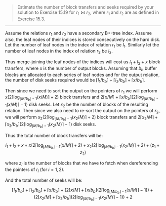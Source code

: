 > Estimate the number of block transfers and seeks required by your solution to 
> Exercise 15.19 for $r_1 \bowtie r_2$, where $r_1$ and $r_2$ are as defined in 
> Exercise 15.3. 

--------------------------------

Assume the relations $r_1$ and $r_2$ have a secondary B+-tree index. Assume also, the 
leaf nodes of their indices is stored consecutively on the hard disk. Let the number of 
leaf nodes in the index of relation $r_1$ be $l_1$. Similarly let the number of leaf nodes
in the index of relation $r_2$ be $l_2$. 

Thus merge-joining the leaf nodes of the indices will cost us $l_1 + l_2 + x$ block transfers, 
where $x$ is the number of output blocks. Assuming that $b_b$ buffer blocks are allocated to each 
series of leaf nodes and for the output relation, the number of disk seeks required would be $\lceil l_1 / b_b \rceil + \lceil l_2 / b_b \rceil + \lceil x / b_b \rceil$.

Then since we need to sort the output on the pointers of $r_1$ we will perform
$x (2 \lceil \log_{\lfloor M/b_b \rfloor - 1}(x / M) \rceil + 2)$ block transfers and 
$2 \lceil x / M \rceil + \lceil x / b_b \rceil (2 \lceil \log_{\lfloor M/b_b \rfloor - 1}(x / M) \rceil - 1)$ disk seeks. Let $x_2$ be the number of blocks of the resulting relation. Then
since we also need to re-sort the output on the pointers of $r_2$, we will perform 
$x_2 (2 \lceil \log_{\lfloor M/b_b \rfloor - 1}(x_2 / M) \rceil + 2)$ block transfers and 
$2 \lceil x_2 / M \rceil + \lceil x_2 / b_b \rceil (2 \lceil \log_{\lfloor M/b_b \rfloor - 1}(x_2 / M) \rceil - 1)$ disk seeks.

Thus the total number of block transfers will be: 

$$
l_1 + l_2 + x + x (2 \lceil \log_{\lfloor M/b_b \rfloor - 1}(x / M) \rceil + 2) + x_2 (2 \lceil \log_{\lfloor M/b_b \rfloor - 1}(x_2 / M) \rceil + 2) + (z_1 + z_2)
$$

where $z_i$ is the number of blocks that we have to fetch when dereferencing the pointers of $r_i$
(for $i = 1, 2$).

And the total number of seeks will be: 

$$
\lceil l_1 / b_b \rceil + \lceil l_2 / b_b \rceil + \lceil x / b_b \rceil + (2 \lceil x / M \rceil + \lceil x / b_b \rceil (2 \lceil \log_{\lfloor M/b_b \rfloor - 1}(x / M) \rceil - 1)) + (2 \lceil x_2 / M \rceil + \lceil x_2 / b_b \rceil (2 \lceil \log_{\lfloor M/b_b \rfloor - 1}(x_2 / M) \rceil - 1)) + 2 
$$